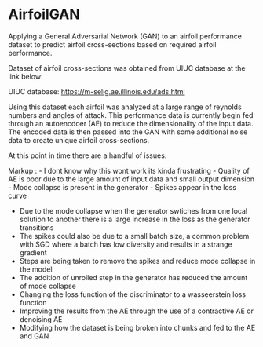 # AirfoilGAN
Applying a General Adversarial Network (GAN) to an airfoil performance dataset to predict airfoil cross-sections based on required airfoil performance. 

Dataset of airfoil cross-sections was obtained from UIUC database at the link below:

UIUC database: https://m-selig.ae.illinois.edu/ads.html

Using this dataset each airfoil was analyzed at a large range of reynolds numbers and angles of attack. This performance data is currently begin fed through an autoencdoer (AE) to reduce the dimensionality of the input data. The encoded data is then passed into the GAN with some additional noise data to create unique airfoil cross-sections.

At this point in time there are a handful of issues:            
            
Markup :    - I dont know why this wont work its kinda frustrating
            - Quality of AE is poor due to the large amount of input data and small output dimension
            - Mode collapse is present in the generator 
            - Spikes appear in the loss curve
- Due to the mode collapse when the generator swtiches from one local solution to another there is a large increase in the loss as the generator transitions
- The spikes could also be due to a small batch size, a common problem with SGD where a batch has low diversity and results in a strange gradient
- Steps are being taken to remove the spikes and reduce mode collapse in the model
- The addition of unrolled step in the generator has reduced the amount of mode collapse
- Changing the loss function of the discriminator to a wasseerstein loss function
- Improving the results from the AE through the use of a contractive AE or denoising AE
- Modifying how the dataset is being broken into chunks and fed to the AE and GAN
